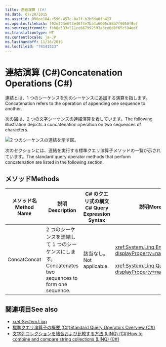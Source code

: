 ```yaml
---
title: 連結演算 (C#)
ms.date: 07/20/2015
ms.assetid: 890ee104-c590-457e-8a7f-b2b5da0fb417
ms.openlocfilehash: f02e323e673e46f4e7ba4a6005c86b7f9050f8ef
ms.sourcegitcommit: fbb8a593a511ce667992502a3ce6d8f65c594edf
ms.translationtype: HT
ms.contentlocale: ja-JP
ms.lasthandoff: 11/16/2019
ms.locfileid: "74141523"
---
```

# <a name="concatenation-operations-c"></a><span data-ttu-id="f1079-102">連結演算 (C#)</span><span class="sxs-lookup"><span data-stu-id="f1079-102">Concatenation Operations (C#)</span></span>
<span data-ttu-id="f1079-103">連結とは、1 つのシーケンスを別のシーケンスに追加する演算を指します。</span><span class="sxs-lookup"><span data-stu-id="f1079-103">Concatenation refers to the operation of appending one sequence to another.</span></span>  
  
 <span data-ttu-id="f1079-104">次の図は、2 つの文字シーケンスの連結演算を表しています。</span><span class="sxs-lookup"><span data-stu-id="f1079-104">The following illustration depicts a concatenation operation on two sequences of characters.</span></span>  
  
 ![2 つのシーケンスの連結を示す図。](./media/concatenation-operations/concatenation-two-sequences.png)  
  
 <span data-ttu-id="f1079-106">次のセクションには、連結を実行する標準クエリ演算子メソッドの一覧が示されています。</span><span class="sxs-lookup"><span data-stu-id="f1079-106">The standard query operator methods that perform concatenation are listed in the following section.</span></span>  
  
## <a name="methods"></a><span data-ttu-id="f1079-107">メソッド</span><span class="sxs-lookup"><span data-stu-id="f1079-107">Methods</span></span>  
  
|<span data-ttu-id="f1079-108">メソッド名</span><span class="sxs-lookup"><span data-stu-id="f1079-108">Method Name</span></span>|<span data-ttu-id="f1079-109">説明</span><span class="sxs-lookup"><span data-stu-id="f1079-109">Description</span></span>|<span data-ttu-id="f1079-110">C# のクエリ式の構文</span><span class="sxs-lookup"><span data-stu-id="f1079-110">C# Query Expression Syntax</span></span>|<span data-ttu-id="f1079-111">説明</span><span class="sxs-lookup"><span data-stu-id="f1079-111">More Information</span></span>|  
|-----------------|-----------------|---------------------------------|----------------------|  
|<span data-ttu-id="f1079-112">Concat</span><span class="sxs-lookup"><span data-stu-id="f1079-112">Concat</span></span>|<span data-ttu-id="f1079-113">2 つのシーケンスを連結して 1 つのシーケンスにします。</span><span class="sxs-lookup"><span data-stu-id="f1079-113">Concatenates two sequences to form one sequence.</span></span>|<span data-ttu-id="f1079-114">該当なし。</span><span class="sxs-lookup"><span data-stu-id="f1079-114">Not applicable.</span></span>|<xref:System.Linq.Enumerable.Concat%2A?displayProperty=nameWithType><br /><br /> <xref:System.Linq.Queryable.Concat%2A?displayProperty=nameWithType>|  
  
## <a name="see-also"></a><span data-ttu-id="f1079-115">関連項目</span><span class="sxs-lookup"><span data-stu-id="f1079-115">See also</span></span>

- <xref:System.Linq>
- [<span data-ttu-id="f1079-116">標準クエリ演算子の概要 (C#)</span><span class="sxs-lookup"><span data-stu-id="f1079-116">Standard Query Operators Overview (C#)</span></span>](./standard-query-operators-overview.md)
- [<span data-ttu-id="f1079-117">文字列コレクションを結合および比較する方法 (LINQ) (C#)</span><span class="sxs-lookup"><span data-stu-id="f1079-117">How to combine and compare string collections (LINQ) (C#)</span></span>](./how-to-combine-and-compare-string-collections-linq.md)

